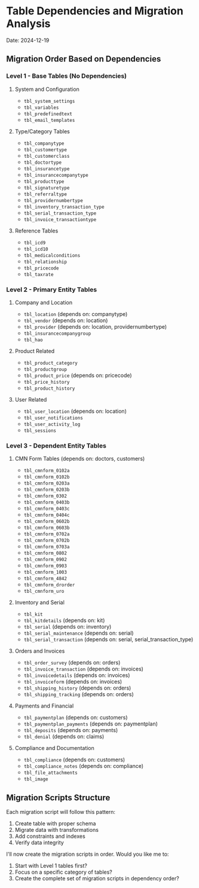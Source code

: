 # Table Dependencies and Migration Analysis
Date: 2024-12-19

## Migration Order Based on Dependencies

### Level 1 - Base Tables (No Dependencies)
1. System and Configuration
   - `tbl_system_settings`
   - `tbl_variables`
   - `tbl_predefinedtext`
   - `tbl_email_templates`

2. Type/Category Tables
   - `tbl_companytype`
   - `tbl_customertype`
   - `tbl_customerclass`
   - `tbl_doctortype`
   - `tbl_insurancetype`
   - `tbl_insurancecompanytype`
   - `tbl_producttype`
   - `tbl_signaturetype`
   - `tbl_referraltype`
   - `tbl_providernumbertype`
   - `tbl_inventory_transaction_type`
   - `tbl_serial_transaction_type`
   - `tbl_invoice_transactiontype`

3. Reference Tables
   - `tbl_icd9`
   - `tbl_icd10`
   - `tbl_medicalconditions`
   - `tbl_relationship`
   - `tbl_pricecode`
   - `tbl_taxrate`

### Level 2 - Primary Entity Tables
1. Company and Location
   - `tbl_location` (depends on: companytype)
   - `tbl_vendor` (depends on: location)
   - `tbl_provider` (depends on: location, providernumbertype)
   - `tbl_insurancecompanygroup`
   - `tbl_hao`

2. Product Related
   - `tbl_product_category`
   - `tbl_productgroup`
   - `tbl_product_price` (depends on: pricecode)
   - `tbl_price_history`
   - `tbl_product_history`

3. User Related
   - `tbl_user_location` (depends on: location)
   - `tbl_user_notifications`
   - `tbl_user_activity_log`
   - `tbl_sessions`

### Level 3 - Dependent Entity Tables
1. CMN Form Tables (depends on: doctors, customers)
   - `tbl_cmnform_0102a`
   - `tbl_cmnform_0102b`
   - `tbl_cmnform_0203a`
   - `tbl_cmnform_0203b`
   - `tbl_cmnform_0302`
   - `tbl_cmnform_0403b`
   - `tbl_cmnform_0403c`
   - `tbl_cmnform_0404c`
   - `tbl_cmnform_0602b`
   - `tbl_cmnform_0603b`
   - `tbl_cmnform_0702a`
   - `tbl_cmnform_0702b`
   - `tbl_cmnform_0703a`
   - `tbl_cmnform_0802`
   - `tbl_cmnform_0902`
   - `tbl_cmnform_0903`
   - `tbl_cmnform_1003`
   - `tbl_cmnform_4842`
   - `tbl_cmnform_drorder`
   - `tbl_cmnform_uro`

2. Inventory and Serial
   - `tbl_kit`
   - `tbl_kitdetails` (depends on: kit)
   - `tbl_serial` (depends on: inventory)
   - `tbl_serial_maintenance` (depends on: serial)
   - `tbl_serial_transaction` (depends on: serial, serial_transaction_type)

3. Orders and Invoices
   - `tbl_order_survey` (depends on: orders)
   - `tbl_invoice_transaction` (depends on: invoices)
   - `tbl_invoicedetails` (depends on: invoices)
   - `tbl_invoiceform` (depends on: invoices)
   - `tbl_shipping_history` (depends on: orders)
   - `tbl_shipping_tracking` (depends on: orders)

4. Payments and Financial
   - `tbl_paymentplan` (depends on: customers)
   - `tbl_paymentplan_payments` (depends on: paymentplan)
   - `tbl_deposits` (depends on: payments)
   - `tbl_denial` (depends on: claims)

5. Compliance and Documentation
   - `tbl_compliance` (depends on: customers)
   - `tbl_compliance_notes` (depends on: compliance)
   - `tbl_file_attachments`
   - `tbl_image`

## Migration Scripts Structure

Each migration script will follow this pattern:
1. Create table with proper schema
2. Migrate data with transformations
3. Add constraints and indexes
4. Verify data integrity

I'll now create the migration scripts in order. Would you like me to:
1. Start with Level 1 tables first?
2. Focus on a specific category of tables?
3. Create the complete set of migration scripts in dependency order?
